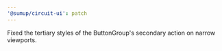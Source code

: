```yaml
---
'@sumup/circuit-ui': patch
---
```


Fixed the tertiary styles of the ButtonGroup's secondary action on narrow viewports.
